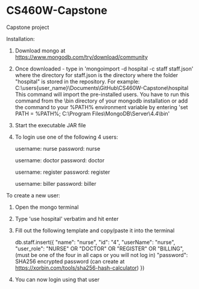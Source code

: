# CS460W-Capstone
Capstone project

Installation:
1. Download mongo at https://www.mongodb.com/try/download/community
2. Once downloaded - type in 'mongoimport -d hospital -c staff staff.json' where the directory for staff.json is the directory where the folder "hospital" is stored in the repository. 
For example: C:\users\{user_name}\Documents\GitHub\CS460W-Capstone\hospital
This command will import the pre-installed users.
You have to run this command from the \bin directory of your mongodb installation or add the command to your %PATH% environment variable by entering 'set PATH = %PATH%; C:\Program Files\MongoDB\Server\4.4\bin'
3. Start the executable JAR file
4. To login use one of the following 4 users:

    username: nurse
    password: nurse

    username: doctor
    password: doctor

    username: register
    password: register

    username: biller
    password: biller


To create a new user:
1. Open the mongo terminal
2. Type 'use hospital' verbatim and hit enter
3. Fill out the following template and copy/paste it into the terminal

    db.staff.insert({
        "name": "nurse",
        "id": "4",
        "userName": "nurse",
        "user_role": "NURSE" OR "DOCTOR" OR "REGISTER" OR "BILLING", (must be one of the four in all caps or you will not log in)
        "password": SHA256 encrypted password (can create at https://xorbin.com/tools/sha256-hash-calculator)
    })

4. You can now login using that user

